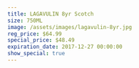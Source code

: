```yaml
---
title: LAGAVULIN 8yr Scotch
size: 750ML
image: /assets/images/lagavulin-8yr.jpg
reg_price: $64.99
special_price: $48.49
expiration_date: 2017-12-27 00:00:00
show_special: true
---
```



